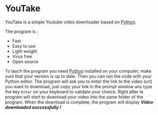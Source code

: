 # YouTake

YouTake is a simple Youtube video downloader based on [Python](https://www.python.org/).

The program is :
- Fast
- Easy to use
- Light weight
- Virus free
- Open source

To lauch the program you need [Python](https://www.python.org/) installed on your computer, make sure that your version is up to date.
Then you can run the code with your Python editor.
The program will ask you to enter the link to the video (url) you want to download, just copy your link in the prompt window ans type the key ```Enter``` on your keyboard to validate your choice.
Right after le program will start to download your video into the same folder of the program.
When the download is complete, the program will display ***Video downloaded successfully !***